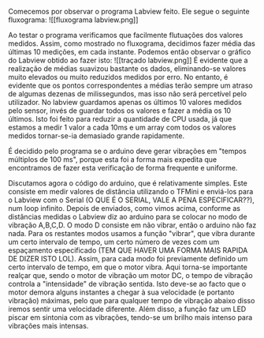 
Comecemos por observar o programa Labview feito. Ele segue o seguinte fluxograma:
![[fluxograma labview.png]]

Ao testar o programa verificamos que facilmente flutuações dos valores medidos. Assim, como mostrado no fluxograma, decidimos fazer média das últimas 10 medições, em cada instante. Podemos então observar o gráfico do Labview obtido ao fazer isto:
![[traçado labview.png]]
É evidente que a realização de médias suavizou bastante os dados, eliminando-se valores muito elevados ou  muito reduzidos medidos por erro. No entanto, é evidente que os pontos correspondentes a médias terão sempre um atraso de algumas dezenas de milissegundos, mas isso não será percetível pelo utilizador.
No labview guardamos apenas os últimos 10 valores medidos pelo sensor, invés de guardar todos os valores e fazer a média os 10 últimos. Isto foi feito para reduzir a quantidade de CPU usada, já que estamos a medir 1 valor a cada 10ms e um array com todos os valores medidos tornar-se-ia demasiado grande rapidamente. 

É decidido pelo programa se o arduino deve gerar vibrações em "tempos múltiplos de 100 ms", porque esta foi a forma mais expedita que encontramos de fazer esta verificação de forma frequente e uniforme.

Discutamos agora o código do arduino, que é relativamente simples. Este consiste em medir valores de distância utilizando o TFMini e enviá-los para o Labview com o Serial (O QUE É O SERIAL, VALE A PENA ESPECIFICAR??), num loop infinito.
Depois de enviados, como vimos acima, conforme as distâncias medidas o Labview diz ao arduino para se colocar no modo de vibração A,B,C,D. O modo D consiste em não vibrar, então o arduino não faz nada. Para os restantes modos usamos a função "vibrar", que vibra durante um certo intervalo de tempo, um certo número de vezes com um espaçamento especificado (TEM QUE HAVER UMA FORMA MAIS RAPIDA DE DIZER ISTO LOL). Assim, para cada modo foi previamente definido um certo intervalo de tempo, em que o motor vibra. Aqui torna-se importante realçar que, sendo o motor de vibração um motor DC, o tempo de vibração controla a "intensidade" de vibração sentida. Isto deve-se ao facto que o motor demora alguns instantes a chegar à sua velocidade (e portanto vibração) máximas, pelo que para qualquer tempo de vibração abaixo disso iremos sentir uma velocidade diferente.
Além disso, a função faz um LED piscar em sintonia com as vibrações, tendo-se um brilho mais intenso para vibrações mais intensas.
